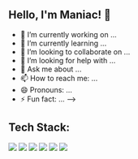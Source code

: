 ## Hello, I'm Maniac! 👋




- 🔭 I’m currently working on ...
- 🌱 I’m currently learning ...
- 👯 I’m looking to collaborate on ...
- 🤔 I’m looking for help with ...
- 💬 Ask me about ...
- 📫 How to reach me: ...
- 😄 Pronouns: ...
- ⚡ Fun fact: ...
-->
## Tech Stack:

<img src="https://img.shields.io/badge/HTML-black?style=for-the-badge&logo=html5&logoColor=red"> <img src="https://img.shields.io/badge/CSS-black?style=for-the-badge&logo=css3&logoColor=264de4"> <img src="https://img.shields.io/badge/JavaScript-black?style=for-the-badge&logo=javascript&logoColor=yellow"> <img src="https://img.shields.io/badge/Node.js-black?style=for-the-badge&logo=nodedotjs&logoColor=green"> <img src="https://img.shields.io/badge/Express.js-black?style=for-the-badge&logo=express&logoColor=yellow"> <img src="https://img.shields.io/badge/Mongo DB-black?style=for-the-badge&logo=mongodb&logoColor=green">
